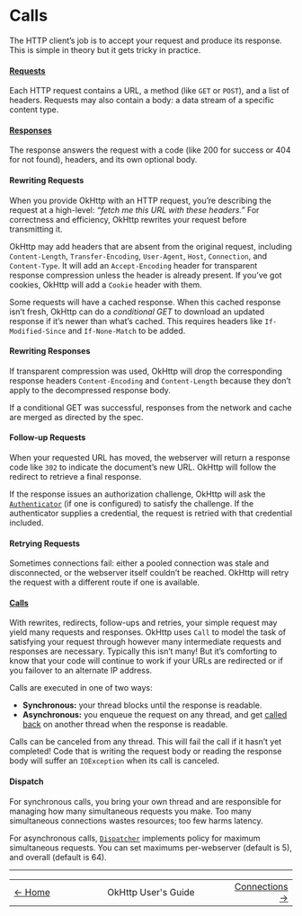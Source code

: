 Calls
=====

The HTTP client’s job is to accept your request and produce its response. This is simple in theory but it gets tricky in practice.

#### [Requests](http://square.github.io/okhttp/3.x/okhttp/okhttp3/Request.html)

Each HTTP request contains a URL, a method (like `GET` or `POST`), and a list of headers. Requests may also contain a body: a data stream of a specific content type.

#### [Responses](http://square.github.io/okhttp/3.x/okhttp/okhttp3/Response.html)

The response answers the request with a code (like 200 for success or 404 for not found), headers, and its own optional body.

#### Rewriting Requests

When you provide OkHttp with an HTTP request, you’re describing the request at a high-level: _“fetch me this URL with these headers.”_ For correctness and efficiency, OkHttp rewrites your request before transmitting it.

OkHttp may add headers that are absent from the original request, including `Content-Length`, `Transfer-Encoding`, `User-Agent`, `Host`, `Connection`, and `Content-Type`. It will add an `Accept-Encoding` header for transparent response compression unless the header is already present. If you’ve got cookies, OkHttp will add a `Cookie` header with them.

Some requests will have a cached response. When this cached response isn’t fresh, OkHttp can do a _conditional GET_ to download an updated response if it’s newer than what’s cached. This requires headers like `If-Modified-Since` and `If-None-Match` to be added.

#### Rewriting Responses

If transparent compression was used, OkHttp will drop the corresponding response headers `Content-Encoding` and `Content-Length` because they don’t apply to the decompressed response body.

If a conditional GET was successful, responses from the network and cache are merged as directed by the spec.

#### Follow-up Requests

When your requested URL has moved, the webserver will return a response code like `302` to indicate the document’s new URL. OkHttp will follow the redirect to retrieve a final response.

If the response issues an authorization challenge, OkHttp will ask the [`Authenticator`](http://square.github.io/okhttp/3.x/okhttp/okhttp3/Authenticator.html) (if one is configured) to satisfy the challenge. If the authenticator supplies a credential, the request is retried with that credential included.

#### Retrying Requests

Sometimes connections fail: either a pooled connection was stale and disconnected, or the webserver itself couldn’t be reached. OkHttp will retry the request with a different route if one is available.

#### [Calls](http://square.github.io/okhttp/3.x/okhttp/okhttp3/Call.html)

With rewrites, redirects, follow-ups and retries, your simple request may yield many requests and responses. OkHttp uses `Call` to model the task of satisfying your request through however many intermediate requests and responses are necessary. Typically this isn’t many! But it’s comforting to know that your code will continue to work if your URLs are redirected or if you failover to an alternate IP address.

Calls are executed in one of two ways:

 * **Synchronous:** your thread blocks until the response is readable.
 * **Asynchronous:** you enqueue the request on any thread, and get [called back](http://square.github.io/okhttp/3.x/okhttp/okhttp3/Callback.html) on another thread when the response is readable.

Calls can be canceled from any thread. This will fail the call if it hasn’t yet completed! Code that is writing the request body or reading the response body will suffer an `IOException` when its call is canceled.

#### Dispatch

For synchronous calls, you bring your own thread and are responsible for managing how many simultaneous requests you make. Too many simultaneous connections wastes resources; too few harms latency.

For asynchronous calls, [`Dispatcher`](http://square.github.io/okhttp/3.x/okhttp/okhttp3/Dispatcher.html) implements policy for maximum simultaneous requests. You can set maximums per-webserver (default is 5), and overall (default is 64).


-----

<table><tr>
  <td width="25%" align="left"><a href="README.md">← Home</a></td>
  <td width="50%" align="center">OkHttp User's Guide</td>
  <td width="25%" align="right"><a href="CONNECTIONS.md">Connections →</a></td>
</tr></table>
